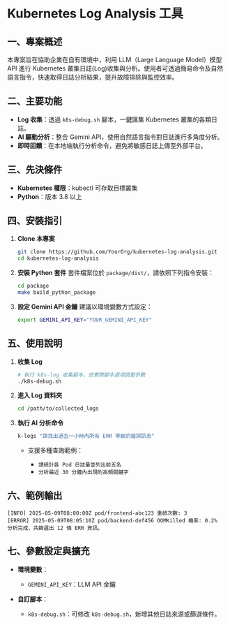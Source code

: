 # Kubernetes Log Analysis 工具

## 一、專案概述
本專案旨在協助企業在自有環境中，利用 LLM（Large Language Model）模型 API 進行 Kubernetes 叢集日誌(Log)收集與分析。使用者可透過簡易命令及自然語言指令，快速取得日誌分析結果，提升故障排除與監控效率。

## 二、主要功能

- **Log 收集**：透過 `k8s-debug.sh` 腳本，一鍵匯集 Kubernetes 叢集的各類日誌。
- **AI 驅動分析**：整合 Gemini API，使用自然語言指令對日誌進行多角度分析。
- **即時回饋**：在本地端執行分析命令，避免將敏感日誌上傳至外部平台。

## 三、先決條件

- **Kubernetes 權限**：kubectl 可存取目標叢集
- **Python**：版本 3.8 以上

## 四、安裝指引

1. **Clone 本專案**
   ```bash
   git clone https://github.com/YourOrg/kubernetes-log-analysis.git
   cd kubernetes-log-analysis
   ```

2. **安裝 Python 套件**
   套件檔案位於 `package/dist/`，請依照下列指令安裝：

   ```bash
   cd package
   make build_python_package
   ```

3. **設定 Gemini API 金鑰**
   建議以環境變數方式設定：

   ```bash
   export GEMINI_API_KEY="YOUR_GEMINI_API_KEY"
   ```

## 五、使用說明

1. **收集 Log**

   ```bash
   # 執行 k8s-log 收集腳本，依實際腳本選項調整參數
   ./k8s-debug.sh
   ```

2. **進入 Log 資料夾**

   ```bash
   cd /path/to/collected_logs
   ```

3. **執行 AI 分析命令**

   ```bash
   k-logs "請找出過去一小時內所有 ERR 等級的錯誤訊息"
   ```

   * 支援多種查詢範例：

     * `請統計各 Pod 日誌量並列出前五名`
     * `分析最近 30 分鐘內出現的高頻關鍵字`

## 六、範例輸出

```text
[INFO] 2025-05-09T08:00:00Z pod/frontend-abc123 重啟次數: 3
[ERROR] 2025-05-09T08:05:10Z pod/backend-def456 OOMKilled 機率: 0.2%
分析完成，共篩選出 12 條 ERR 資訊。
```

## 七、參數設定與擴充

* **環境變數**：

  * `GEMINI_API_KEY`：LLM API 金鑰

* **自訂腳本**：

  * `k8s-debug.sh`：可修改 `k8s-debug.sh`，新增其他日誌來源或篩選條件。
